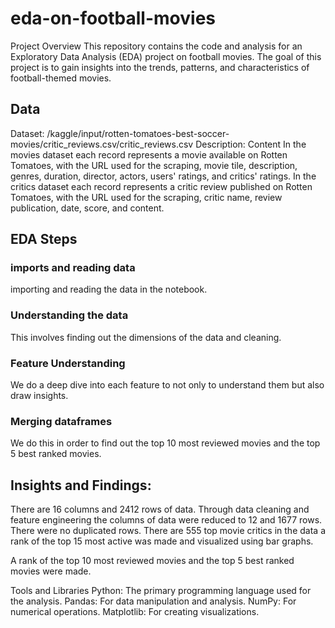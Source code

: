 # eda-on-football-movies
Project Overview
This repository contains the code and analysis for an Exploratory Data Analysis (EDA) project on football movies. The goal of this project is to gain insights into the trends, patterns, and characteristics of football-themed movies.

## Data
Dataset: /kaggle/input/rotten-tomatoes-best-soccer-movies/critic_reviews.csv/critic_reviews.csv
Description:
Content
In the movies dataset each record represents a movie available on Rotten Tomatoes, with the URL used for the scraping, movie tile, description, genres, duration, director, actors, users' ratings, and critics' ratings.
In the critics dataset each record represents a critic review published on Rotten Tomatoes, with the URL used for the scraping, critic name, review publication, date, score, and content.

## EDA Steps
### imports and reading data
importing and reading the data in the notebook.

### Understanding the data
This involves finding out the dimensions of the data and cleaning.
### Feature Understanding
We do a deep dive into each feature to not only to understand them but also draw insights.

### Merging dataframes
We do this in order to find out the top 10 most reviewed  movies and the top 5 best ranked movies.




## Insights and Findings:

There are 16 columns and 2412 rows of data. Through data cleaning and feature engineering the columns of data were reduced to 12 and 1677 rows.
There were no duplicated rows. There are 555 top movie critics in the data a rank of the top 15 most active was made and visualized using bar graphs.

A rank of the top 10 most reviewed movies and the top 5 best ranked movies were made.

Tools and Libraries
Python: The primary programming language used for the analysis.
Pandas: For data manipulation and analysis.
NumPy: For numerical operations.
Matplotlib: For creating visualizations.

